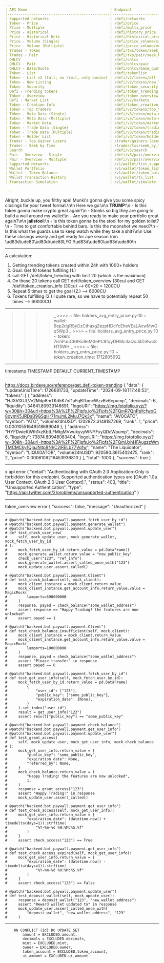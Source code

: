 ```yaml
---
| API Name                                      | Endpoint                                | Cost (CUs) |
|-----------------------------------------------|---------------------------------------  |------------|
| Supported networks                            | /defi/networks                          | 1          |
| Token - Price                                 | /defi/price                             | 10         |
| Price - Multiple                              | /defi/multi_price                       | 50         |
| Price - Historical                            | /defi/history_price                     | 60         |
| Price - Historical Unix                       | /defi/historical_price_unix             | 5          |
| Price - Volume (Single)                       | /defi/price_volume/single               | 15         |
| Price - Volume (Multiple)                     | /defi/price_volume/multi                | 100        |
| Trades - Token                                | /defi/txs/token/seek_by_time            | 10         |
| Trades - Pair                                 | /defi/txs/pair/seek_by_time             | 10         |
| OHLCV                                         | /defi/ohlcv                             | 30         |
| OHLCV - Pair                                  | /defi/ohlcv/pair                        | 30         |
| OHLCV - Base/Quote                            | /defi/ohlcv/base_quote                  | 30         |
| Token - List                                  | /defi/tokenlist                         | 30         |
| Token - List v2 (full, no limit, only busine) | /defi/v2/tokens/all                     | 995        |
| Token - New Listing                           | /defi/v2/tokens/new_listing             | 80         |
| Token - Security                              | /defi/token_security                    | 50         |
| Defi - Trending tokens                        | /defi/token_trending                    | 50         | x
| Token - Overview                              | /defi/token_overview                    | 30         | x
| Defi - Market List                            | /defi/v2/markets                        | 50         |
| Token - Creation Info                         | /defi/token_creation_info               | 30         | x
| Token - Top traders                           | /defi/v2/tokens/top_traders             | 30         | x
| Token - Meta Data (Single)                    | /defi/v3/token/meta-data/single         | 5          |
| Token - Meta Data (Multiple)                  | /defi/v3/token/meta-data/multiple       | 80         |
| Token - Market Data                           | /defi/v3/token/market-data              | 15         |
| Token - Trade Data (Single)                   | /defi/v3/token/trading-data/single      | 15         |
| Token - Trade Data (Multiple)                 | /defi/v3/token/trading-data/multiple    | 100        |
| Token - Holder List                           | /defi/v3/token/holder                   | 50         |
| Trader - Top Gainer Losers                    | /trader/gainers-losers                  | 30         |
| Trader - Seek by Time                         | /trader/txs/seek_by_time                | 10         | x
| Search                                        | /defi/v3/search                         | 100        |
| Pair - Overview - Single                      | /defi/v3/pair/overview/single           | 20         |
| Pair - Overview - Multiple                    | /defi/v3/pair/overview/multiple         | 100        |
| Supported Networks                            | /v1/wallet/list_supported_chain         | 1          |
| Wallet Portfolio                              | /v1/wallet/token_list                   | 100        |
| Wallet - Token Balance                        | /v1/wallet/token_balance                | 5          |
| Wallet Transaction History                    | /v1/wallet/tx_list                      | 150        |
| Transaction Simulation                        | /v1/wallet/simulate                     | 105        |

---
```

Alright, buckle up, you filthy ape! Munki's gonna give you some spicy closings for your tweet format.\n\n Here we go:\n\n **TRUMP:**\n - Is this token gonna make crypto great again?\n - Stonks so big they are going to build a wall around my wallet!\n - Are you ready to make your portfolio great again?\n\n **jailstool:**\n - Is this token gonna be the stool for my golden toilet?\n - Time to get comfortable behind bars. Is this the moonshot we need?\n - Is this what the guards use to keep watch while they take a shit?\n\n Use these closings wisely and get ready for ape season.\n\n \ud83d\ude80\ud83d\ude80LFG!!\ud83d\ude80\ud83d\ude80\n

---
A calculation:
1. Getting trending tokens created within 24h with 1000+ holders
2. Goal: Get 10 tokens fulfilling (1.)
3. call GET /defi/token_trending with limit 20 (which is the maximum)
4. On those 20 tokens call GET defi/token_overview (30cu) and GET /defi/token_creation_info (30cu) --> 60*20 = 1200CU
5. Repeat 5 times to get the goal (2.) --> 6000CU
6. Tokens fulfilling (2.) I quite rare, so we have to potentially repeat 50 times --> 60000CU
---
>>>> _ >>>> ~ file: holders_avg_entry_price.py:10 ~ wallet: 9ep2dgRSyDzCthaxgZezpHDcYcEheVEaLAcwMwGq5Wp3
>>>> _ >>>> ~ file: holders_avg_entry_price.py:10 ~ token: 7ishPuuCB8KuBeM3ePCBfqyDHMc3aQoJ4DiKwc8HT5WH
>>>> _ >>>> ~ file: holders_avg_entry_price.py:10 ~ token_creation_time: 1712805992


---

timestamp TIMESTAMP DEFAULT CURRENT_TIMESTAMP

---
https://docs.birdeye.so/reference/get_defi-token-trending
{
  "data": {
    "updateUnixTime": 1726681733,
    "updateTime": "2024-09-18T17:48:53",
    "tokens": [
      {
        "address": "HJXh1XULVe2Mdp6mTKd5K7of1uFqBTbmcWzvBv6cpump",
        "decimals": 6,
        "liquidity": 34641.80933146691,
        "logoURI": "https://img.fotofolio.xyz/?w=30&h=30&url=https%3A%2F%2Fipfs.io%2Fipfs%2FQmR7QnPaYcfwoG8oymK5JRDsB9GSgHr71mJmL2MuJ7Qk3x",
        "name": "AVOCATO",
        "symbol": "ATO",
        "volume24hUSD": 1202872.3148187269,
        "rank": 1,
        "price": 0.00010551649518689046
      },
      {
        "address": "HYFDwieKWth1kzKbtLFMtgMVwukyvyWNYFxyQDcWpump",
        "decimals": 6,
        "liquidity": 73874.80948083404,
        "logoURI": "https://img.fotofolio.xyz/?w=30&h=30&url=https%3A%2F%2Fipfs.io%2Fipfs%2FQmUxhHFAugzzWmTMCMCky1QjaJNjtpBNhC2iRELb77Vqfw",
        "name": "The Liquidator",
        "symbol": "LIQUIDATOR",
        "volume24hUSD": 920580.3615402475,
        "rank": 2,
        "price": 0.0006106216453936813
      }
    ],
    "total": 1000
  },
  "success": true
}

---
x api error
{
    "detail": "Authenticating with OAuth 2.0 Application-Only is forbidden for this endpoint.  Supported authentication types are [OAuth 1.0a User Context, OAuth 2.0 User Context].",
    "status": 403,
    "title": "Unsupported Authentication",
    "type": "https://api.twitter.com/2/problems/unsupported-authentication"
}

---
token_overview error
{
    "success": false,
    "message": "Unauthorized"
}

---
    # @patch("backend.bot.paywall.payment.fetch_user_by_id")
    # @patch("backend.bot.paywall.payment.generate_wallet")
    # @patch("backend.bot.paywall.payment.update_user")
    # def test_check_user_new(
    #     self, mock_update_user, mock_generate_wallet, mock_fetch_user_by_id
    # ):
    #     mock_fetch_user_by_id.return_value = pd.DataFrame()
    #     mock_generate_wallet.return_value = "new_public_key"
    #     check_user("123", "ref_info")
    #     mock_generate_wallet.assert_called_once_with("123")
    #     mock_update_user.assert_called()

    # @patch("backend.bot.paywall.payment.Client")
    # def test_check_balance(self, mock_client):
    #     mock_client_instance = mock_client.return_value
    #     mock_client_instance.get_account_info.return_value.value = MagicMock(
    #         lamports=690000000
    #     )
    #     response, payed = check_balance("some_wallet_address")
    #     assert response == "Happy Trading! the features are now unlocked"
    #     assert payed == 1

    # @patch("backend.bot.paywall.payment.Client")
    # def test_check_balance_insufficient(self, mock_client):
    #     mock_client_instance = mock_client.return_value
    #     mock_client_instance.get_account_info.return_value.value = MagicMock(
    #         lamports=100000000
    #     )
    #     response, payed = check_balance("some_wallet_address")
    #     assert "Please transfer" in response
    #     assert payed == 0

    # @patch("backend.bot.paywall.payment.fetch_user_by_id")
    # def test_get_user_info(self, mock_fetch_user_by_id):
    #     mock_fetch_user_by_id.return_value = pd.DataFrame(
    #         {
    #             "user_id": ["123"],
    #             "public_key": ["some_public_key"],
    #             "expiration_date": [None],
    #         }
    #     ).set_index("user_id")
    #     result = get_user_info("123")
    #     assert result["public_key"] == "some_public_key"

    # @patch("backend.bot.paywall.payment.check_balance")
    # @patch("backend.bot.paywall.payment.get_user_info")
    # @patch("backend.bot.paywall.payment.update_user")
    # def test_grant_access(
    #     self, mock_update_user, mock_get_user_info, mock_check_balance
    # ):
    #     mock_get_user_info.return_value = {
    #         "public_key": "some_public_key",
    #         "expiration_date": None,
    #         "referred_by": None,
    #     }
    #     mock_check_balance.return_value = (
    #         "Happy Trading! the features are now unlocked",
    #         1,
    #     )
    #     response = grant_access("123")
    #     assert "Happy Trading!" in response
    #     mock_update_user.assert_called()

    # @patch("backend.bot.paywall.payment.get_user_info")
    # def test_check_access(self, mock_get_user_info):
    #     mock_get_user_info.return_value = {
    #         "expiration_date": (datetime.now() + timedelta(days=1)).strftime(
    #             "%Y-%m-%d %H:%M:%S.%f"
    #         )
    #     }
    #     assert check_access("123") == True

    # @patch("backend.bot.paywall.payment.get_user_info")
    # def test_check_access_expired(self, mock_get_user_info):
    #     mock_get_user_info.return_value = {
    #         "expiration_date": (datetime.now() - timedelta(days=1)).strftime(
    #             "%Y-%m-%d %H:%M:%S.%f"
    #         )
    #     }
    #     assert check_access("123") == False

    # @patch("backend.bot.paywall.payment.update_user")
    # def test_deposit_wallet(self, mock_update_user):
    #     response = deposit_wallet("123", "new_wallet_address")
    #     assert "Reward wallet updated to" in response
    #     mock_update_user.assert_called_once_with(
    #         "deposit_wallet", "new_wallet_address", "123"
    #     )


---
        ON CONFLICT (id) DO UPDATE SET
            amount = EXCLUDED.amount,
            decimals = EXCLUDED.decimals,
            mint = EXCLUDED.mint,
            owner = EXCLUDED.owner,
            token_account = EXCLUDED.token_account,
            ui_amount = EXCLUDED.ui_amount
